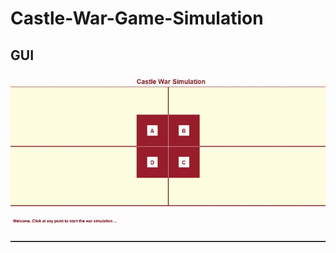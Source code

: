 # Castle-War-Game-Simulation
## GUI
![](https://github.com/AlyNasr/Castle-War-Game-Simulation/blob/main/simulation.gif)
